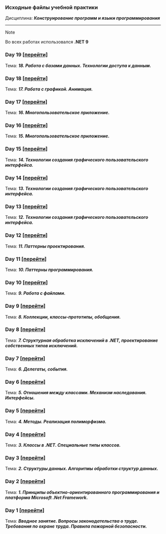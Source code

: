 ### Исходные файлы учебной практики
Дисциплина: ***Конструирование программ и языки программирования***

---

> [!NOTE]
> Во всех работах использовался **.NET 9**

### Day 19 [[перейти]](https://github.com/elgodbro/csharp_practice/tree/main/Day19)
Тема: ***18. Работа с базами данных. Технологии доступа к данным.***

### Day 18 [[перейти]](https://github.com/elgodbro/csharp_practice/tree/main/Day18)
Тема: ***17. Работа с графикой. Анимация.***

### Day 17 [[перейти]](https://github.com/elgodbro/csharp_practice/tree/main/Day17)
Тема: ***16. Многопользовательское приложение.***

### Day 16 [[перейти]](https://github.com/elgodbro/csharp_practice/tree/main/Day16)
Тема: ***15. Многопользовательское приложение.***

### Day 15 [[перейти]](https://github.com/elgodbro/csharp_practice/tree/main/Day15)
Тема: ***14. Технологии создания графического пользовательского интерфейса.***

### Day 14 [[перейти]](https://github.com/elgodbro/csharp_practice/tree/main/Day14)
Тема: ***13. Технологии создания графического пользовательского интерфейса.***

### Day 13 [[перейти]](https://github.com/elgodbro/csharp_practice/tree/main/Day13)
Тема: ***12. Технологии создания графического пользовательского интерфейса.***

### Day 12 [[перейти]](https://github.com/elgodbro/csharp_practice/tree/main/Day12)
Тема: ***11. Паттерны проектирования.***

### Day 11 [[перейти]](https://github.com/elgodbro/csharp_practice/tree/main/Day11)
Тема: ***10. Паттерны программирования.***

### Day 10 [[перейти]](https://github.com/elgodbro/csharp_practice/tree/main/Day10)
Тема: ***9. Работа с файлами.***

### Day 9 [[перейти]](https://github.com/elgodbro/csharp_practice/tree/main/Day9)
Тема: ***8. Коллекции, классы-прототипы, обобщения.***

### Day 8 [[перейти]](https://github.com/elgodbro/csharp_practice/tree/main/Day8)
Тема: ***7. Структурная обработка исключений в .NET, проектирование собственных типов исключений.***

### Day 7 [[перейти]](https://github.com/elgodbro/csharp_practice/tree/main/Day7)
Тема: ***6. Делегаты, события.***

### Day 6 [[перейти]](https://github.com/elgodbro/csharp_practice/tree/main/Day6)
Тема: ***5. Отношения между классами. Механизм наследования. Интерфейсы.***

### Day 5 [[перейти]](https://github.com/elgodbro/csharp_practice/tree/main/Day5)
Тема: ***4. Методы. Реализация полиморфизма.***

### Day 4 [[перейти]](https://github.com/elgodbro/csharp_practice/tree/main/Day4)
Тема: ***3. Классы в .NET. Специальные типы классов.***

### Day 3 [[перейти]](https://github.com/elgodbro/csharp_practice/tree/main/Day3)
Тема: ***2. Структуры данных. Алгоритмы обработки структур данных.***

### Day 2 [[перейти]](https://github.com/elgodbro/csharp_practice/tree/main/Day2)
Тема: ***1. Принципы объектно-ориентированного программирования и платформа Microsoft .Net Framework.***

### Day 1 [[перейти]](https://github.com/elgodbro/csharp_practice/tree/main/Day1)
Тема: ***Вводное занятие. Вопросы законодательства о труде. Требования по охране труда. Правила пожарной безопасности.***
